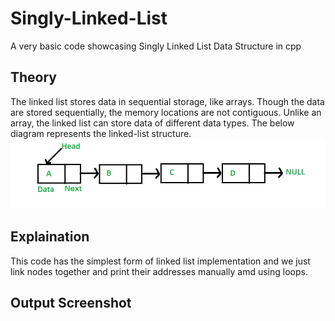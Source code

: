 # Singly-Linked-List
A very basic code showcasing Singly Linked List Data Structure in cpp
## Theory
The linked list stores data in sequential storage, like arrays. Though the data are stored sequentially, the memory locations are not contiguous.
Unlike an array, the linked list can store data of different data types.
The below diagram represents the linked-list structure.
![](linkedlistcpp.png)
## Explaination
This code has the simplest form of linked list implementation and we just link nodes together and print their addresses manually amd using loops.
## Output Screenshot
![]()
